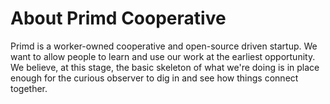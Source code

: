 # About Primd Cooperative

Primd is a worker-owned cooperative and open-source driven startup. We want to allow people to learn and use our work at the earliest opportunity.  We believe, at this stage, the basic skeleton of what we're doing is in place enough for the curious observer to dig in and see how things connect together.

